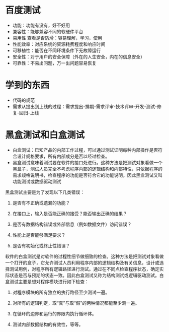 # 百度测试
- 功能：功能有没有，好不好用
- 兼容性：能够兼容不同的软硬件平台
- 易用性 查看是否防滑：容易理解，学习，使用
- 性能效率：对应系统的资源耗费程度和响应时间
- 可移植性：能否在不同环境条件下无故障运行
- 安全性：对于用户的安全保障（外在的人生安全，内在的信息安全）
- 可靠性：不易出问题，万一出问题容易恢复

# 学到的东西
- 代码的规范
- 需求从提出到上线的过程：需求提出-排期-需求评审-技术评审-开发-测试-修复-回归-上线

# 黑盒测试和白盒测试
- 白盒测试：已知产品的内部工作过程，可以通过测试证明每种内部操作是否符合设计规格要求，所有内部成分是否以经过检查。
- 黑盒测试意味着测试要在软件的接口处进行。这种方法是把测试对象看做一个黑盒子，测试人员完全不考虑程序内部的逻辑结构和内部特性，只依据程序的需求规格说明书，检查程序的功能是否符合它的功能说明。因此黑盒测试又叫功能测试或数据驱动测试

黑盒测试主要是为了发现以下几类错误：

1. 是否有不正确或遗漏的功能？

2. 在接口上，输入是否能正确的接受？能否输出正确的结果？

3. 是否有数据结构错误或外部信息（例如数据文件）访问错误？

4. 性能上是否能够满足要求？

5. 是否有初始化或终止性错误？


软件的白盒测试是对软件的过程性细节做细致的检查。这种方法是把测试对象看做一个打开的盒子，它允许测试人员利用程序内部的逻辑结构及有关信息，设计或选择测试用例，对程序所有逻辑路径进行测试。通过在不同点检查程序状态，确定实际状态是否与预期的状态一致。因此白盒测试又称为结构测试或逻辑驱动测试。白盒测试主要是想对程序模块进行如下检查：

1. 对程序模块的所有独立的执行路径至少测试一遍。

2. 对所有的逻辑判定，取“真”与取“假”的两种情况都能至少测一遍。

3. 在循环的边界和运行的界限内执行循环体。

4. 测试内部数据结构的有效性，等等。